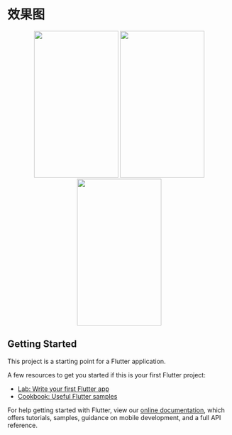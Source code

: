 # 效果图

<div align="center">
<img src="https://github.com/yzxzm/flutter_shop/tree/master/images/1.png" height="330" width="190" >
 
<img src="https://github.com/yzxzm/flutter_shop/tree/master/images/2.jpg" height="330" width="190" >
 
<img src="https://github.com/yzxzm/flutter_shop/tree/master/images/3.png" height="330" width="190" >
 

 </div>


## Getting Started

This project is a starting point for a Flutter application.

A few resources to get you started if this is your first Flutter project:

- [Lab: Write your first Flutter app](https://flutter.io/docs/get-started/codelab)
- [Cookbook: Useful Flutter samples](https://flutter.io/docs/cookbook)

For help getting started with Flutter, view our 
[online documentation](https://flutter.io/docs), which offers tutorials, 
samples, guidance on mobile development, and a full API reference.
